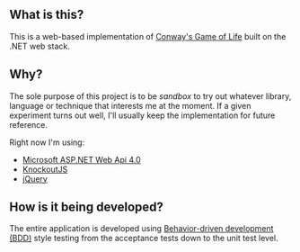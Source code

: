 ## What is this? 

This is a web-based implementation of [Conway's Game of Life](https://en.wikipedia.org/wiki/Conway%27s_Game_of_Life) built on the .NET web stack.

## Why?

The sole purpose of this project is to be *sandbox* to try out whatever library, language or technique that interests me at the moment. If a given experiment turns out well, I'll usually keep the implementation for future reference.

Right now I'm using:

 - [Microsoft ASP.NET Web Api 4.0](http://www.asp.net/web-api)
 - [KnockoutJS](http://knockoutjs.com)
 - [jQuery](http://jquery.com)

## How is it being developed?

The entire application is developed using [Behavior-driven development (BDD)](https://en.wikipedia.org/wiki/Behavior-driven_development) style testing from the acceptance tests down to the unit test level.
